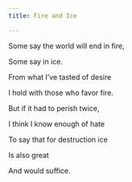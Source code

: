 ```yaml
---
title: Fire and Ice

---
```


Some say the world will end in fire,

Some say in ice.

From what I’ve tasted of desire

I hold with those who favor fire.

But if it had to perish twice,

I think I know enough of hate

To say that for destruction ice

Is also great

And would suffice.
